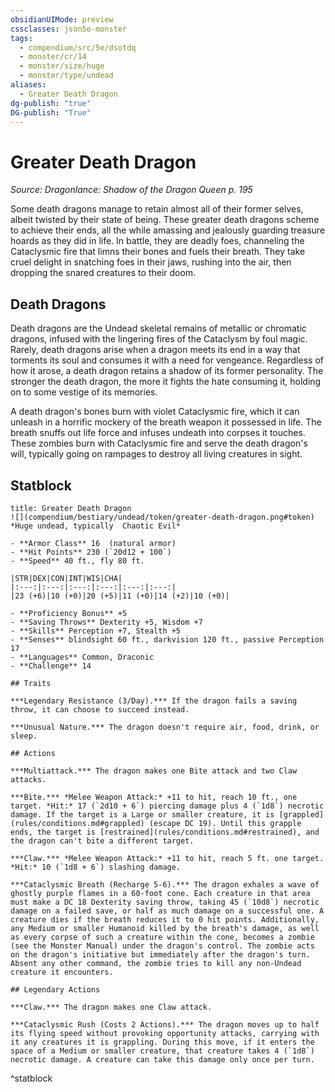 ```yaml
---
obsidianUIMode: preview
cssclasses: json5e-monster
tags:
  - compendium/src/5e/dsotdq
  - monster/cr/14
  - monster/size/huge
  - monster/type/undead
aliases:
  - Greater Death Dragon
dg-publish: "true"
DG-publish: "True"
---
```

# Greater Death Dragon
*Source: Dragonlance: Shadow of the Dragon Queen p. 195*  

Some death dragons manage to retain almost all of their former selves, albeit twisted by their state of being. These greater death dragons scheme to achieve their ends, all the while amassing and jealously guarding treasure hoards as they did in life. In battle, they are deadly foes, channeling the Cataclysmic fire that limns their bones and fuels their breath. They take cruel delight in snatching foes in their jaws, rushing into the air, then dropping the snared creatures to their doom.

## Death Dragons

Death dragons are the Undead skeletal remains of metallic or chromatic dragons, infused with the lingering fires of the Cataclysm by foul magic. Rarely, death dragons arise when a dragon meets its end in a way that torments its soul and consumes it with a need for vengeance. Regardless of how it arose, a death dragon retains a shadow of its former personality. The stronger the death dragon, the more it fights the hate consuming it, holding on to some vestige of its memories.

A death dragon's bones burn with violet Cataclysmic fire, which it can unleash in a horrific mockery of the breath weapon it possessed in life. The breath snuffs out life force and infuses undeath into corpses it touches. These zombies burn with Cataclysmic fire and serve the death dragon's will, typically going on rampages to destroy all living creatures in sight.

## Statblock

```ad-statblock
title: Greater Death Dragon
![](compendium/bestiary/undead/token/greater-death-dragon.png#token)
*Huge undead, typically  Chaotic Evil*

- **Armor Class** 16  (natural armor)
- **Hit Points** 230 (`20d12 + 100`)
- **Speed** 40 ft., fly 80 ft.

|STR|DEX|CON|INT|WIS|CHA|
|:---:|:---:|:---:|:---:|:---:|:---:|
|23 (+6)|10 (+0)|20 (+5)|11 (+0)|14 (+2)|10 (+0)|

- **Proficiency Bonus** +5
- **Saving Throws** Dexterity +5, Wisdom +7
- **Skills** Perception +7, Stealth +5
- **Senses** blindsight 60 ft., darkvision 120 ft., passive Perception 17
- **Languages** Common, Draconic
- **Challenge** 14

## Traits

***Legendary Resistance (3/Day).*** If the dragon fails a saving throw, it can choose to succeed instead.

***Unusual Nature.*** The dragon doesn't require air, food, drink, or sleep.

## Actions

***Multiattack.*** The dragon makes one Bite attack and two Claw attacks.

***Bite.*** *Melee Weapon Attack:* +11 to hit, reach 10 ft., one target. *Hit:* 17 (`2d10 + 6`) piercing damage plus 4 (`1d8`) necrotic damage. If the target is a Large or smaller creature, it is [grappled](rules/conditions.md#grappled) (escape DC 19). Until this grapple ends, the target is [restrained](rules/conditions.md#restrained), and the dragon can't bite a different target.

***Claw.*** *Melee Weapon Attack:* +11 to hit, reach 5 ft. one target. *Hit:* 10 (`1d8 + 6`) slashing damage.

***Cataclysmic Breath (Recharge 5-6).*** The dragon exhales a wave of ghostly purple flames in a 60-foot cone. Each creature in that area must make a DC 18 Dexterity saving throw, taking 45 (`10d8`) necrotic damage on a failed save, or half as much damage on a successful one. A creature dies if the breath reduces it to 0 hit points. Additionally, any Medium or smaller Humanoid killed by the breath's damage, as well as every corpse of such a creature within the cone, becomes a zombie (see the Monster Manual) under the dragon's control. The zombie acts on the dragon's initiative but immediately after the dragon's turn. Absent any other command, the zombie tries to kill any non-Undead creature it encounters.

## Legendary Actions

***Claw.*** The dragon makes one Claw attack.

***Cataclysmic Rush (Costs 2 Actions).*** The dragon moves up to half its flying speed without provoking opportunity attacks, carrying with it any creatures it is grappling. During this move, if it enters the space of a Medium or smaller creature, that creature takes 4 (`1d8`) necrotic damage. A creature can take this damage only once per turn.
```
^statblock